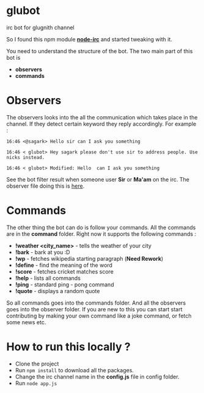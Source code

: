 
# glubot
irc bot for glugnith channel

So I found this npm module **[node-irc](https://github.com/martynsmith/node-irc)** and started tweaking with it. 

You need to understand the structure of the bot. The two main part of this bot is 
  * **observers** 
  * **commands** 
  
  # Observers
  The observers looks into the all the communication which takes place in the channel.  If they detect certain
  keyword they reply accordingly. For example :
  
`16:46 <@sagark> Hello sir can I ask you something`

`16:46 < glubot> Hey sagark please don't use sir to address people. Use nicks instead.`

`16:46 < glubot> Modified: Hello  can I ask you something`

See the bot filter result when someone user **Sir** or **Ma\'am** on the irc. The observer file doing this is [here](https://github.com/sagarkarira/glubot/blob/master/observers/respect-terms.js). 

  # Commands
  The other thing the bot can do is follow your commands. All the commands are in the **command** folder.
  Right now it supports the following commands : 
  * **!weather <city_name>** - tells the weather of your city 
  * **!bark** - bark at you :D
  * **!wp** - fetches wikipedia starting paragraph (**Need Rework**)
  * **!define** - find the meaning of the word
  * **!score** - fetches cricket matches score 
  * **!help** - lists all commands
  * **!ping** - standard ping - pong command
  * **!quote** - displays a random quote
 
So all commands goes into the commands folder. And all the observers goes into the observer folder. If you are new to this you can start start contributing by making your own command like a joke command, or fetch some news etc. 

# How to run this locally ?
* Clone the project
* Run `npm install` to download all the packages.
* Change the irc channel name in the **config.js** file in config folder. 
* Run `node app.js`


  
